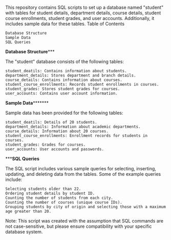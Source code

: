 This repository contains SQL scripts to set up a database named "student" with tables for student details, department details, course details, student course enrollments, student grades, and user accounts. Additionally, it includes sample data for these tables.
Table of Contents

    Database Structure
    Sample Data
    SQL Queries

******************Database Structure*********************

The "student" database consists of the following tables:

    student_deatils: Contains information about students.
    department_details: Stores department and branch details.
    course_details: Contains information about courses.
    student_course_enrollments: Records student enrollments in courses.
    student_grades: Stores student grades for courses.
    user_accounts: Contains user account information.

**********************Sample Data*****************************

Sample data has been provided for the following tables:

    student_deatils: Details of 20 students.
    department_details: Information about academic departments.
    course_details: Information about 20 courses.
    student_course_enrollments: Enrollment records for students in courses.
    student_grades: Grades for courses.
    user_accounts: User accounts and passwords.

*************************SQL Queries********************** 

The SQL script includes various sample queries for selecting, inserting, updating, and deleting data from the tables. Some of the example queries include:

    Selecting students older than 22.
    Ordering student details by student ID.
    Counting the number of students from each city.
    Counting the number of courses (unique course IDs).
    Grouping students by city of origin and selecting those with a maximum age greater than 20.


Note: This script was created with the assumption that SQL commands are not case-sensitive, but please ensure compatibility with your specific database system.